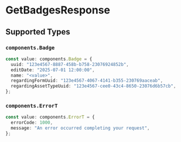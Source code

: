 # GetBadgesResponse


## Supported Types

### `components.Badge`

```typescript
const value: components.Badge = {
  uuid: "123e4567-8887-458b-b758-23076924852b",
  editDate: "2025-07-01 12:00:00",
  name: "<value>",
  regardingFormUuid: "123e4567-4067-4141-b355-230769aaceab",
  regardingAssetTypeUuid: "123e4567-cee0-43c4-8650-23076d6b57cb",
};
```

### `components.ErrorT`

```typescript
const value: components.ErrorT = {
  errorCode: 1000,
  message: "An error occurred completing your request",
};
```


